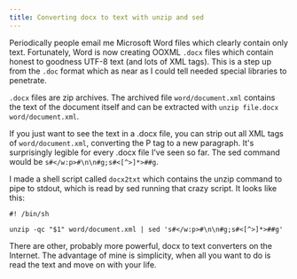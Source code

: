 ```yaml
---
title: Converting docx to text with unzip and sed
---
```


Periodically people email me Microsoft Word files which clearly contain
only text.  Fortunately, Word is now creating OOXML `.docx` files which
contain honest to goodness UTF-8 text (and lots of XML tags).  This is a
step up from the `.doc` format which as near as I could tell needed
special libraries to penetrate.

`.docx` files are zip archives.  The archived file `word/document.xml`
contains the text of the document itself and can be extracted with
`unzip file.docx word/document.xml`.

If you just want to see the text in a .docx file, you can strip out all
XML tags of `word/document.xml`, converting the P tag to a new
paragraph.  It's surprisingly legible for every .docx file I've seen so
far.  The sed command would be `s#</w:p>#\n\n#g;s#<[^>]*>##g`.

I made a shell script called `docx2txt` which contains the unzip command
to pipe to stdout, which is read by sed running that crazy script.  It
looks like this:

    #! /bin/sh

    unzip -qc "$1" word/document.xml | sed 's#</w:p>#\n\n#g;s#<[^>]*>##g'

There are other, probably more powerful, docx to text converters on the
Internet.  The advantage of mine is simplicity, when all you want to do
is read the text and move on with your life.
